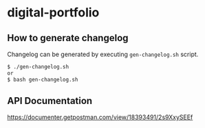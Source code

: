 # digital-portfolio

## How to generate changelog
Changelog can be generated by executing `gen-changelog.sh` script.
```bash
$ ./gen-changelog.sh
or
$ bash gen-changelog.sh
```

## API Documentation

https://documenter.getpostman.com/view/18393491/2s9XxySEEf